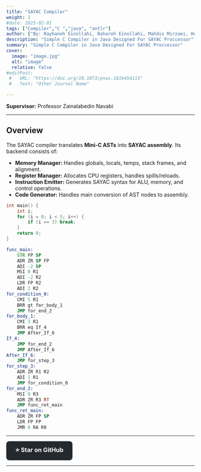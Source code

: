 ```yaml
---
title: "SAYAC Compiler"
weight: 1
#date: 2023-02-01
tags: ["Compiler","C ","java", "antlr"]
author: ["By: Rayhaneh Einollahi, Bahareh Einollahi, Mahdis Mirzaei, Hasti Aboalhasani"]
description: "Simple C Compiler in Java Designed For SAYAC Proccessor" 
summary: "Simple C Compiler in Java Designed For SAYAC Proccessor" 
cover:
  image: "image.jpg"
  alt: "image"
  relative: false
#editPost:
 #   URL: "https://doi.org/10.1073/pnas.1816454115"
 #   Text: "Other Journal Name"

---
```

**Supervisor:** Professor Zainalabedin Navabi

---

## Overview

The SAYAC compiler translates **Mini-C ASTs** into **SAYAC assembly**. Its backend consists of:

- **Memory Manager:** Handles globals, locals, temps, stack frames, and alignment.
- **Register Manager:** Allocates CPU registers, handles spills/reloads.
- **Instruction Emitter:** Generates SAYAC syntax for ALU, memory, and control operations.
- **Code Generator:** Handles main conversion of AST nodes to assembly.

```c
int main() {
    int i;
    for (i = 0; i < 5; i++) {
        if (i == 3) break;
    }
    return 0;
}
```

```asm
func_main:
    STR FP SP
    ADR ZR SP FP
    ADI -2 SP
    MSI 0 R1
    ADI -2 R2
    LDR FP R2
    ADI 2 R2
for_condition_0:
    CMI 5 R1
    BRR gt for_body_1
    JMP for_end_2
for_body_1:
    CMI 3 R1
    BRR eq If_4
    JMP After_If_6
If_4:
    JMP for_end_2
    JMP After_If_6
After_If_6:
    JMP for_step_3
for_step_3:
    ADR ZR R1 R2
    ADI 1 R1
    JMP for_condition_0
for_end_2:
    MSI 0 R3
    ADR ZR R3 RT
    JMP func_ret_main
func_ret_main:
    ADR ZR FP SP
    LDR FP FP
    JMR 0 RA R0
```
---
<a href="https://github.com/Rayhaneh-Einollahi/SAYAC_Compiler" target="_blank" rel="noopener" 
   style="display:inline-block; padding:12px 24px; font-weight:bold; background-color:#24292e; 
          color:white; border-radius:8px; text-decoration:none; font-size:16px;">
  ⭐ Star on GitHub
</a>

---


